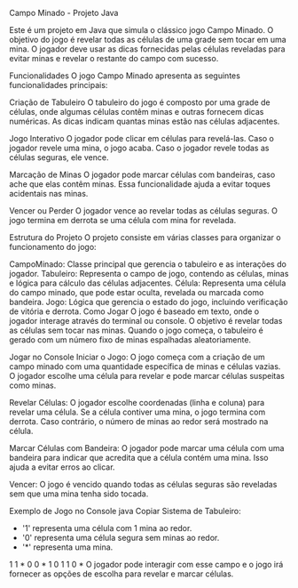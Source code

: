 Campo Minado - Projeto Java

Este é um projeto em Java que simula o clássico jogo Campo Minado. O objetivo do jogo é revelar todas as células de uma grade sem tocar em uma mina. O jogador deve usar as dicas fornecidas pelas células reveladas para evitar minas e revelar o restante do campo com sucesso.

Funcionalidades
O jogo Campo Minado apresenta as seguintes funcionalidades principais:

Criação de Tabuleiro
O tabuleiro do jogo é composto por uma grade de células, onde algumas células contêm minas e outras fornecem dicas numéricas. As dicas indicam quantas minas estão nas células adjacentes.

Jogo Interativo
O jogador pode clicar em células para revelá-las. Caso o jogador revele uma mina, o jogo acaba. Caso o jogador revele todas as células seguras, ele vence.

Marcação de Minas
O jogador pode marcar células com bandeiras, caso ache que elas contêm minas. Essa funcionalidade ajuda a evitar toques acidentais nas minas.

Vencer ou Perder
O jogador vence ao revelar todas as células seguras. O jogo termina em derrota se uma célula com mina for revelada.

Estrutura do Projeto
O projeto consiste em várias classes para organizar o funcionamento do jogo:

CampoMinado: Classe principal que gerencia o tabuleiro e as interações do jogador.
Tabuleiro: Representa o campo de jogo, contendo as células, minas e lógica para cálculo das células adjacentes.
Célula: Representa uma célula do campo minado, que pode estar oculta, revelada ou marcada como bandeira.
Jogo: Lógica que gerencia o estado do jogo, incluindo verificação de vitória e derrota.
Como Jogar
O jogo é baseado em texto, onde o jogador interage através do terminal ou console. O objetivo é revelar todas as células sem tocar nas minas. Quando o jogo começa, o tabuleiro é gerado com um número fixo de minas espalhadas aleatoriamente.

Jogar no Console
Iniciar o Jogo:
O jogo começa com a criação de um campo minado com uma quantidade específica de minas e células vazias. O jogador escolhe uma célula para revelar e pode marcar células suspeitas como minas.

Revelar Células:
O jogador escolhe coordenadas (linha e coluna) para revelar uma célula. Se a célula contiver uma mina, o jogo termina com derrota. Caso contrário, o número de minas ao redor será mostrado na célula.

Marcar Células com Bandeira:
O jogador pode marcar uma célula com uma bandeira para indicar que acredita que a célula contém uma mina. Isso ajuda a evitar erros ao clicar.

Vencer:
O jogo é vencido quando todas as células seguras são reveladas sem que uma mina tenha sido tocada.

Exemplo de Jogo no Console
java
Copiar
Sistema de Tabuleiro:
- '1' representa uma célula com 1 mina ao redor.
- '0' representa uma célula segura sem minas ao redor.
- '*' representa uma mina.

1 1 * 0
0 * 1 0
1 1 0 *
O jogador pode interagir com esse campo e o jogo irá fornecer as opções de escolha para revelar e marcar células.
